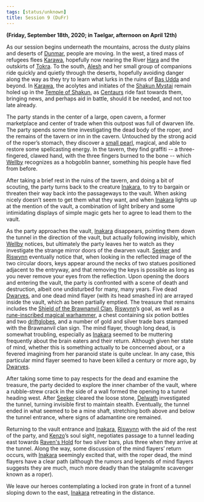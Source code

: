 ```yaml
---
tags: [status/unknown]
title: Session 9 (DuFr)
---
```



**(Friday, September 18th, 2020; in Taelgar, afternoon on April 12th)**

As our session begins underneath the mountains, across the dusty plains and deserts of [Dunmar](<../../../gazetteer/greater-dunmar/realms/dunmar/dunmar.md>), people are moving. In the west, a tired mass of refugees flees [Karawa](<../../../gazetteer/greater-dunmar/realms/dunmar/eastern-dunmar/karawa.md>), hopefully now nearing the River [Hara](<../../../gazetteer/greater-dunmar/rivers/hara-watershed/hara.md>) and the outskirts of [Tokra](<../../../gazetteer/greater-dunmar/realms/dunmar/central-dunmar/tokra/tokra.md>). To the south, [Alesh](<../../../people/dunmari/alesh.md>) and her small group of companions ride quickly and quietly through the deserts, hopefully avoiding danger along the way as they try to learn what lurks in the ruins of [Bas Udda](<../../../gazetteer/greater-dunmar/realms/dunmar/eastern-dunmar/bas-udda.md>) and beyond. In [Karawa](<../../../gazetteer/greater-dunmar/realms/dunmar/eastern-dunmar/karawa.md>), the acolytes and initiates of the [Shakun Mystai](<../../../groups/dunmari-mystery-cults/shakun-mystai.md>) remain holed up in the [Temple of Shakun](<../../../gazetteer/greater-dunmar/realms/dunmar/eastern-dunmar/temple-of-shakun.md>), as [Centaurs](<../../../species/children-of-the-divine/centaurs/centaurs.md>) ride fast towards them, bringing news, and perhaps aid in battle, should it be needed, and not too late already.

The party stands in the center of a large, open cavern, a former marketplace and center of trade when this outpost was full of dwarven life. The party spends some time investigating the dead body of the roper, and the remains of the tavern or inn in the cavern. Untouched by the strong acid of the roper’s stomach, they discover a [small pearl](<../treasure/treasure-from-raven-s-hold/pearl-of-power.md>), magical, and able to restore some spellcasting energy. In the tavern, they find graffiti -- a three-fingered, clawed hand, with the three fingers burned to the bone -- which [Wellby](<../../../people/pcs/dunmar-fellowship/wellby.md>) recognizes as a hobgoblin banner, something his people have fled from before. 

After taking a brief rest in the ruins of the tavern, and doing a bit of scouting, the party turns back to the creature [Inakara](<../../../people/other-nonhumans/inakara.md>), to try to bargain or threaten their way back into the passageways to the vault. When asking nicely doesn’t seem to get them what they want, and when [Inakara](<../../../people/other-nonhumans/inakara.md>) lights up at the mention of the vault, a combination of light bribery and some intimidating displays of simple magic gets her to agree to lead them to the vault. 

As the party approaches the vault, [Inakara](<../../../people/other-nonhumans/inakara.md>) disappears, pointing them down the tunnel in the direction of the vault, but actually following invisibly, which [Wellby](<../../../people/pcs/dunmar-fellowship/wellby.md>) notices, but ultimately the party leaves her to watch as they investigate the strange mirror doors of the dwarven vault. [Seeker](<../../../people/pcs/dunmar-fellowship/seeker.md>) and [Riswynn](<../../../people/pcs/dunmar-fellowship/riswynn.md>) eventually notice that, when looking in the reflected image of the two circular doors, keys appear around the necks of two statues positioned adjacent to the entryway, and that removing the keys is possible as long as you never remove your eyes from the reflection. Upon opening the doors and entering the vault, the party is confronted with a scene of death and destruction, albeit one undisturbed for many, many years. Five dead [Dwarves](<../../../species/children-of-the-embodied-gods/dwarves/dwarves.md>), and one dead mind flayer (with its head smashed in) are arrayed inside the vault, which as been partially emptied. The treasure that remains includes the [Shield of the Brawnanvil Clan](<../treasure/treasure-from-raven-s-hold/shield-of-the-brawnanvil-clan.md>), [Riswynn](<../../../people/pcs/dunmar-fellowship/riswynn.md>)’s goal, as well as a [rune-inscribed magical warhammer](<../treasure/treasure-from-raven-s-hold/shatterstorm.md>), a chest containing six potion bottles and two [driftglobes](<../treasure/treasure-from-raven-s-hold/driftglobe.md>), and a number of gold and silver trade bars stamped with the Brawnanvil clan sign. The mind flayer, though long dead, is somewhat troubling, especially as [Inakara](<../../../people/other-nonhumans/inakara.md>) seemed to be muttering frequently about the brain eaters and their return. Although given her state of mind, whether this is something actually to be concerned about, or a fevered imagining from her paranoid state is quite unclear. In any case, this particular mind flayer seemed to have been killed a century or more ago, by [Dwarves](<../../../species/children-of-the-embodied-gods/dwarves/dwarves.md>).

After taking some time to pay respects for the dead and examine the treasure, the party decided to explore the inner chamber of the vault, where a rubble-strew crack in the side of a wall formed the opening to a tunnel heading west. After [Seeker](<../../../people/pcs/dunmar-fellowship/seeker.md>) cleared the loose stone, [Delwath](<../../../people/pcs/dunmar-fellowship/delwath.md>) investigated the tunnel, turning invisible first to maintain stealth. Eventually, the tunnel ended in what seemed to be a mine shaft, stretching both above and below the tunnel entrance, where signs of adamantine ore remained. 

Returning to the vault entrance and [Inakara](<../../../people/other-nonhumans/inakara.md>), [Riswynn](<../../../people/pcs/dunmar-fellowship/riswynn.md>) with the aid of the rest of the party, and [Kenzo](<../../../people/pcs/dunmar-fellowship/kenzo.md>)’s soul sight, negotiates passage to a tunnel leading east towards [Raven's Hold](<../../../gazetteer/greater-dunmar/dunmari-basin/raven-s-hold.md>) for two silver bars, plus three when they arrive at the tunnel. Along the way, some discussion of the mind flayers’ return occurs, with [Inakara](<../../../people/other-nonhumans/inakara.md>) seemingly excited that, with the roper dead, the mind flayers have a clear path (although the rumors and legends of mind flayers suggests they are much, much more deadly than the stalagmite scavenger known as a roper).

We leave our heroes contemplating a locked iron grate in front of a tunnel sloping down to the east, [Inakara](<../../../people/other-nonhumans/inakara.md>) retreating in the distance. 
